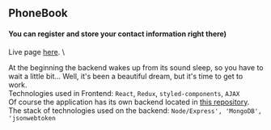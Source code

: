 ## PhoneBook

#### You can register and store your contact information right there)

Live page [here](https://ksenialf.github.io/phonebook/). \

At the beginning the backend wakes up from its sound sleep, so you have to wait a little bit... Well, it's been a beautiful dream, but it's time to get to work. \
Technologies used in Frontend: `React`, `Redux`, `styled-components`, `AJAX` \
Of course the application has its own backend located in [this repository](https://github.com/KseniaLF/backend-phonebook). \
The stack of technologies used on the backend: 
`Node/Express', 'MongoDB', 'jsonwebtoken`
